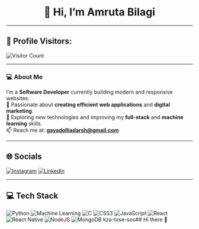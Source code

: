 # <div align="center">👋 Hi, I’m **Amruta Bilagi**</div>

---

## 👀 Profile Visitors:
![Visitor Count](https://komarev.com/ghpvc/?username=Adarshpg&color=blue&style=for-the-badge)

---

### 💻 About Me
I’m a **Software Developer** currently building modern and responsive websites.  
🚀 Passionate about **creating efficient web applications** and **digital marketing**.  
🌱 Exploring new technologies and improving my **full-stack** and **machine learning** skills.  
📫 Reach me at: **gayadolliadarsh@gmail.com**

---

## 🌐 Socials
[![Instagram](https://img.shields.io/badge/Instagram-%23E4405F.svg?logo=Instagram&logoColor=white)](https://www.instagram.com/adarsh_1_0_1/) 
[![LinkedIn](https://img.shields.io/badge/LinkedIn-%230077B5.svg?logo=linkedin&logoColor=white)](https://www.linkedin.com/in/adarsh-gayadolli-6a2584254/)

---

## 💻 Tech Stack
![Python](https://img.shields.io/badge/python-3670A0?style=for-the-badge&logo=python&logoColor=ffdd54)
![Machine Learning](https://img.shields.io/badge/Machine%20Learning-%2300C4CC.svg?style=for-the-badge&logo=tensorflow&logoColor=white)
![C](https://img.shields.io/badge/c-%2300599C.svg?style=for-the-badge&logo=c&logoColor=white)
![CSS3](https://img.shields.io/badge/css3-%231572B6.svg?style=for-the-badge&logo=css3&logoColor=white)
![JavaScript](https://img.shields.io/badge/javascript-%23323330.svg?style=for-the-badge&logo=javascript&logoColor=%23F7DF1E)
![React](https://img.shields.io/badge/react-%2320232a.svg?style=for-the-badge&logo=react&logoColor=%2361DAFB)
![React Native](https://img.shields.io/badge/react_native-%2320232a.svg?style=for-the-badge&logo=react&logoColor=%2361DAFB)
![NodeJS](https://img.shields.io/badge/node.js-6DA55F?style=for-the-badge&logo=node.js&logoColor=white)
![MongoDB](https://img.shields.io/badge/MongoDB-%234ea94b.svg?style=for-the-badge&logo=mongodb&logoColor=white)
kza-txse-sos## Hi there 👋

<!--
**AmrutaBilagi/AmrutaBilagi** is a ✨ _special_ ✨ repository because its `README.md` (this file) appears on your GitHub profile.

Here are some ideas to get you started:

- 🔭 I’m currently working on ...
- 🌱 I’m currently learning ...
- 👯 I’m looking to collaborate on ...
- 🤔 I’m looking for help with ...
- 💬 Ask me about ...
- 📫 How to reach me: ...
- 😄 Pronouns: ...
- ⚡ Fun fact: ...
-->
